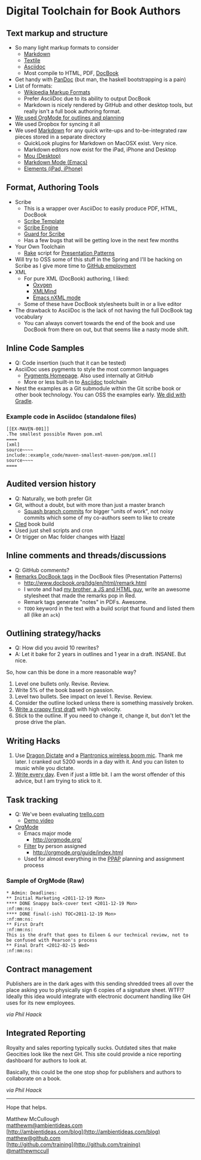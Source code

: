 # Digital Toolchain for Book Authors

## Text markup and structure
* So many light markup formats to consider
	* [Markdown](http://daringfireball.net/projects/markdown/)
	* [Textile](http://www.textism.com/tools/textile/)
	* [Asciidoc](http://www.methods.co.nz/asciidoc/)
	* Most compile to HTML, PDF, [DocBook](http://www.docbook.org/)
* Get handy with [PanDoc](http://johnmacfarlane.net/pandoc/) (but man, the haskell bootstrapping is a pain)
* List of formats:
	* [Wikipedia Markup Formats](http://en.wikipedia.org/wiki/Lightweight_markup_language)
	* Prefer AsciiDoc due to its ability to output DocBook
	* Markdown is nicely rendered by GitHub and other desktop tools, but really isn't a full book authoring format.
* [We used OrgMode for outlines and planning](http://orgmode.org)
* We used Dropbox for syncing it all
* We used [Markdown](http://daringfireball.net/projects/markdown/) for any quick write-ups and to-be-integrated raw pieces stored in a separate directory
    * QuickLook plugins for Markdown on MacOSX exist. Very nice.
    * Markdown editors now exist for the iPad, iPhone and Desktop
    * [Mou (Desktop)](http://mouapp.com/)
    * [Markdown Mode (Emacs)](http://jblevins.org/projects/markdown-mode/)
    * [Elements (iPad, iPhone)](http://www.secondgearsoftware.com/elements/)

## Format, Authoring Tools
* Scribe
    * This is a wrapper over AsciiDoc to easily produce PDF, HTML, DocBook
    * [Scribe Template](https://github.com/schacon/git-scribe-template)
    * [Scribe Engine](https://github.com/schacon/git-scribe)
    * [Guard for Scribe](https://github.com/jasonm/guard-git-scribe)
    * Has a few bugs that will be getting love in the next few months
* Your Own Toolchain
    * [Rake](http://rake.rubyforge.org/) script for [Presentation Patterns](http://presentationpatterns.com)
* Will try to OSS some of this stuff in the Spring and I'll be hacking on Scribe as I give more time to [GitHub employment](http://github.com/training)
* XML
	* For pure XML (DocBook) authoring, I liked:
		* [Oxygen](http://www.oxygenxml.com/)
		* [XMLMind](http://www.xmlmind.com/xmleditor/)
		* [Emacs nXML mode](http://www.thaiopensource.com/nxml-mode/)
	* Some of these have DocBook stylesheets built in or a live editor
* The drawback to AsciiDoc is the lack of not having the full DocBook tag vocabulary
	* You can always convert towards the end of the book and use DocBook from there on out, but that seems like a nasty mode shift.

## Inline Code Samples
* Q: Code insertion (such that it can be tested)
* AsciiDoc uses pygments to style the most common languages
    * [Pygments Homepage](http://pygments.org/). Also used internally at GitHub
    * More or less built-in to [Asciidoc](http://www.methods.co.nz/asciidoc/) toolchain
* Nest the examples as a Git submodule within the Git scribe book or other book technology. You can OSS the examples early. [We did with Gradle](https://github.com/gradleware/oreilly-gradle-book-examples).

### Example code in Asciidoc (standalone files)

    [[EX-MAVEN-001]]
	.The smallest possible Maven pom.xml
	====
	[xml]
	source~~~~
	include::example_code/maven-smallest-maven-pom/pom.xml[]
	source~~~~
	====


## Audited version history
* Q: Naturally, we both prefer Git
* Git, without a doubt, but with more than just a master branch
    * [Squash branch commits](https://makandracards.com/makandra/527-squash-several-git-commits-into-a-single-commit) for bigger "units of work", not noisy commits which some of my co-authors seem to like to create
* [CIed](http://jenkins-ci.org) book build
* Used just shell scripts and cron
* Or trigger on Mac folder changes with [Hazel](http://www.noodlesoft.com/hazel.php)

## Inline comments and threads/discussions
* Q: GitHub comments?
* [Remarks DocBook tags](http://www.docbook.org/tdg/en/html/remark.html) in the DocBook files (Presentation Patterns)
    * http://www.docbook.org/tdg/en/html/remark.html
    * I wrote and had [my brother, a JS and HTML guy](http://ambientideasphotography.com), write an awesome stylesheet that made the remarks pop in Red.
    * Remark tags generate "notes" in PDFs. Awesome.
    * `TODO` keyword in the text with a build script that found and listed them all (like an `ack`)

## Outlining strategy/hacks
* Q: How did you avoid 10 rewrites?
* A: Let it bake for 2 years in outlines and 1 year in a draft. INSANE. But nice.

So, how can this be done in a more reasonable way?

1. Level one bullets only. Revise. Review.
2. Write 5% of the book based on passion.
3. Level two bullets. See impact on level 1. Revise. Review.
4. Consider the outline locked unless there is something massively broken.
5. [Write a crappy first draft](http://www.mywritingmylife.com/2011/11/on-writing-the-shitty-first-draft.php) with high velocity.
6. Stick to the outline. If you need to change it, change it, but don't let the prose drive the plan.

## Writing Hacks
1. Use [Dragon Dictate](http://www.nuance.com/for-individuals/by-product/dragon-for-mac/dragon-dictate/index.htm) and a [Plantronics wireless boom mic](http://www.plantronics.com/us/product/audio-995). Thank me later. I cranked out 5200 words in a day with it. And you can listen to music while you dictate.
2. [Write every day](http://forums.pragprog.com/forums/235/topics/9874). Even if just a little bit. I am the worst offender of this advice, but I am trying to stick to it.

## Task tracking
* Q: We've been evaluating [trello.com](http://trello.com)
    * [Demo video](http://www.youtube.com/watch?feature=player_embedded&v=aaDf1RqeLfo)
* [OrgMode](http://orgmode.org/)
    * Emacs major mode
    	* http://orgmode.org/
    * [Filter](http://orgmode.org/guide/index.html) by person assigned
	    * http://orgmode.org/guide/index.html
    * Used for almost everything in the [PPAP](http://presentationpatterns.com) planning and assignment process

### Sample of OrgMode (Raw)

	* Admin: Deadlines:
	** Initial Marketing <2011-12-19 Mon>
	**** DONE Snappy back-cover text <2011-12-19 Mon>                  :nf:mm:ns:
	**** DONE final(-ish) TOC<2011-12-19 Mon>                          :nf:mm:ns:
	** First Draft                                                     :nf:mm:ns:
	This is the draft that goes to Eileen & our technical review, not to
	be confused with Pearson's process
	** Final Draft <2012-02-15 Wed>                                    :nf:mm:ns:

## Contract management
Publishers are in the dark ages with this sending shredded trees all over the place asking you to physically sign 6 copies of a signature sheet. WTF!? Ideally this idea would integrate with electronic document handling like GH uses for its new employees.

_via Phil Haack_

## Integrated Reporting
Royalty and sales reporting typically sucks. Outdated sites that make Geocities look like the next GH. This site could provide a nice reporting dashboard for authors to look at.

Basically, this could be the one stop shop for publishers and authors to collaborate on a book.

_via Phil Haack_

----------------
Hope that helps.

Matthew McCullough  
[matthewm@ambientideas.com](mailto:matthewm@ambientideas.com)  
[http://ambientideas.com/blog](http://ambientideas.com/blog)  
[matthew@github.com](mailto:matthew@github.com)  
[http://github.com/training](http://github.com/training)  
[@matthewmccull](http://twitter.com/matthewmccull)